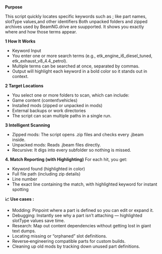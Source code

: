 **Purpose**

This script quickly locates specific keywords such as ;
like part names, slotType values,and other identifiers
Both unpacked folders and zipped archives used by BeamNG.drive are suupported.
It shows you exactly where and how those terms appear.

**1 How It Works**
- Keyword Input
- You enter one or more search terms (e.g., etk_engine_i6_diesel_tuned, etk_exhaust_v8_4.4_petrol).
- Multiple terms can be searched at once, separated by commas.
- Output will highlight each keyword in a bold color so it stands out in context.

**2 Target Locations**
- You select one or more folders to scan, which can include:
- Game content (content\vehicles\)
- Installed mods (zipped or unpacked in mods\)
- External backups or work directories
- The script can scan multiple paths in a single run.

**3 Intelligent Scanning**
- Zipped mods: The script opens .zip files and checks every .jbeam inside.
- Unpacked mods: Reads .jbeam files directly.
- Recursive: It digs into every subfolder so nothing is missed.

**4. Match Reporting (with Highlighting)**
For each hit, you get:
- Keyword found (highlighted in color)
- Full file path (including zip details)
- Line number
- The exact line containing the match, with highlighted keyword for instant spotting

**📈 Use cases :**
- Modding: Pinpoint where a part is defined so you can edit or expand it.
- Debugging: Instantly see why a part isn’t attaching — highlighted slotType values save time.
- Research: Map out content dependencies without getting lost in giant text dumps.
- Locating missing or “orphaned” slot definitions.
- Reverse‑engineering compatible parts for custom builds.
- Cleaning up old mods by tracking down unused part definitions.
